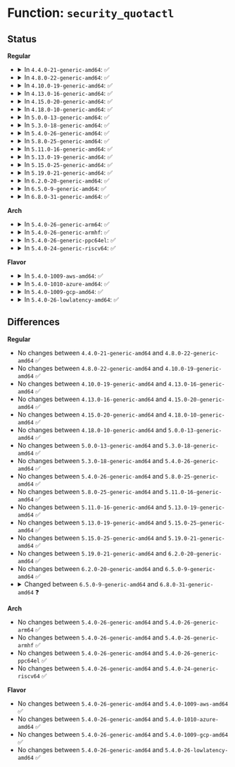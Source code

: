 # Function: <code>security_quotactl</code>

## Status
<b>Regular</b>
<ul>
<li>
<details>
<summary>In <code>4.4.0-21-generic-amd64</code>: ✅</summary>

```c
int security_quotactl(int cmds, int type, int id, struct super_block * sb)
```

```json
{
  "name": "security_quotactl",
  "collision_type": "Unique Global",
  "inline_type": "No",
  "funcs": [
    {
      "addr": 18446744071582240320,
      "name": "security_quotactl",
      "external": true,
      "loc": "security/security.c:196",
      "file": "security/security.c",
      "inline": "seen, unknown",
      "caller_inline": [],
      "caller_func": [
        "fs/quota/quota.c:SyS_quotactl",
        "fs/quota/quota.c:SyS_quotactl"
      ]
    }
  ],
  "symbols": [
    {
      "addr": 18446744071582240320,
      "name": "security_quotactl",
      "section": ".text",
      "bind": "STB_GLOBAL",
      "size": 103
    }
  ]
}
```
</details>
</li>
<li>
<details>
<summary>In <code>4.8.0-22-generic-amd64</code>: ✅</summary>

```c
int security_quotactl(int cmds, int type, int id, struct super_block * sb)
```

```json
{
  "name": "security_quotactl",
  "collision_type": "Unique Global",
  "inline_type": "No",
  "funcs": [
    {
      "addr": 18446744071582458992,
      "name": "security_quotactl",
      "external": true,
      "loc": "security/security.c:197",
      "file": "security/security.c",
      "inline": "seen, unknown",
      "caller_inline": [],
      "caller_func": [
        "fs/quota/quota.c:SyS_quotactl",
        "fs/quota/quota.c:SyS_quotactl"
      ]
    }
  ],
  "symbols": [
    {
      "addr": 18446744071582458992,
      "name": "security_quotactl",
      "section": ".text",
      "bind": "STB_GLOBAL",
      "size": 103
    }
  ]
}
```
</details>
</li>
<li>
<details>
<summary>In <code>4.10.0-19-generic-amd64</code>: ✅</summary>

```c
int security_quotactl(int cmds, int type, int id, struct super_block * sb)
```

```json
{
  "name": "security_quotactl",
  "collision_type": "Unique Global",
  "inline_type": "No",
  "funcs": [
    {
      "addr": 18446744071582551456,
      "name": "security_quotactl",
      "external": true,
      "loc": "security/security.c:197",
      "file": "security/security.c",
      "inline": "seen, unknown",
      "caller_inline": [],
      "caller_func": [
        "fs/quota/quota.c:SyS_quotactl",
        "fs/quota/quota.c:SyS_quotactl"
      ]
    }
  ],
  "symbols": [
    {
      "addr": 18446744071582551456,
      "name": "security_quotactl",
      "section": ".text",
      "bind": "STB_GLOBAL",
      "size": 103
    }
  ]
}
```
</details>
</li>
<li>
<details>
<summary>In <code>4.13.0-16-generic-amd64</code>: ✅</summary>

```c
int security_quotactl(int cmds, int type, int id, struct super_block * sb)
```

```json
{
  "name": "security_quotactl",
  "collision_type": "Unique Global",
  "inline_type": "No",
  "funcs": [
    {
      "addr": 18446744071582638352,
      "name": "security_quotactl",
      "external": true,
      "loc": "security/security.c:768",
      "file": "security/security.c",
      "inline": "seen, unknown",
      "caller_inline": [],
      "caller_func": [
        "fs/quota/quota.c:SyS_quotactl",
        "fs/quota/quota.c:SyS_quotactl"
      ]
    }
  ],
  "symbols": [
    {
      "addr": 18446744071582638352,
      "name": "security_quotactl",
      "section": ".text",
      "bind": "STB_GLOBAL",
      "size": 103
    }
  ]
}
```
</details>
</li>
<li>
<details>
<summary>In <code>4.15.0-20-generic-amd64</code>: ✅</summary>

```c
int security_quotactl(int cmds, int type, int id, struct super_block * sb)
```

```json
{
  "name": "security_quotactl",
  "collision_type": "Unique Global",
  "inline_type": "No",
  "funcs": [
    {
      "addr": 18446744071582792384,
      "name": "security_quotactl",
      "external": true,
      "loc": "security/security.c:718",
      "file": "security/security.c",
      "inline": "seen, unknown",
      "caller_inline": [],
      "caller_func": [
        "fs/quota/quota.c:SyS_quotactl",
        "fs/quota/quota.c:SyS_quotactl"
      ]
    }
  ],
  "symbols": [
    {
      "addr": 18446744071582792384,
      "name": "security_quotactl",
      "section": ".text",
      "bind": "STB_GLOBAL",
      "size": 109
    }
  ]
}
```
</details>
</li>
<li>
<details>
<summary>In <code>4.18.0-10-generic-amd64</code>: ✅</summary>

```c
int security_quotactl(int cmds, int type, int id, struct super_block * sb)
```

```json
{
  "name": "security_quotactl",
  "collision_type": "Unique Global",
  "inline_type": "No",
  "funcs": [
    {
      "addr": 18446744071582990688,
      "name": "security_quotactl",
      "external": true,
      "loc": "security/security.c:295",
      "file": "security/security.c",
      "inline": "seen, unknown",
      "caller_inline": [],
      "caller_func": [
        "fs/quota/quota.c:kernel_quotactl",
        "fs/quota/quota.c:kernel_quotactl"
      ]
    }
  ],
  "symbols": [
    {
      "addr": 18446744071582990688,
      "name": "security_quotactl",
      "section": ".text",
      "bind": "STB_GLOBAL",
      "size": 88
    }
  ]
}
```
</details>
</li>
<li>
<details>
<summary>In <code>5.0.0-13-generic-amd64</code>: ✅</summary>

```c
int security_quotactl(int cmds, int type, int id, struct super_block * sb)
```

```json
{
  "name": "security_quotactl",
  "collision_type": "Unique Global",
  "inline_type": "No",
  "funcs": [
    {
      "addr": 18446744071583102272,
      "name": "security_quotactl",
      "external": true,
      "loc": "security/security.c:777",
      "file": "security/security.c",
      "inline": "seen, unknown",
      "caller_inline": [],
      "caller_func": [
        "fs/quota/quota.c:kernel_quotactl",
        "fs/quota/quota.c:kernel_quotactl"
      ]
    }
  ],
  "symbols": [
    {
      "addr": 18446744071583102272,
      "name": "security_quotactl",
      "section": ".text",
      "bind": "STB_GLOBAL",
      "size": 88
    }
  ]
}
```
</details>
</li>
<li>
<details>
<summary>In <code>5.3.0-18-generic-amd64</code>: ✅</summary>

```c
int security_quotactl(int cmds, int type, int id, struct super_block * sb)
```

```json
{
  "name": "security_quotactl",
  "collision_type": "Unique Global",
  "inline_type": "No",
  "funcs": [
    {
      "addr": 18446744071583287760,
      "name": "security_quotactl",
      "external": true,
      "loc": "security/security.c:776",
      "file": "security/security.c",
      "inline": "seen, unknown",
      "caller_inline": [],
      "caller_func": [
        "fs/quota/quota.c:kernel_quotactl",
        "fs/quota/quota.c:do_quotactl",
        "fs/quota/quota.c:do_quotactl",
        "fs/quota/quota.c:do_quotactl",
        "fs/quota/quota.c:do_quotactl",
        "fs/quota/quota.c:do_quotactl"
      ]
    }
  ],
  "symbols": [
    {
      "addr": 18446744071583287760,
      "name": "security_quotactl",
      "section": ".text",
      "bind": "STB_GLOBAL",
      "size": 101
    }
  ]
}
```
</details>
</li>
<li>
<details>
<summary>In <code>5.4.0-26-generic-amd64</code>: ✅</summary>

```c
int security_quotactl(int cmds, int type, int id, struct super_block * sb)
```

```json
{
  "name": "security_quotactl",
  "collision_type": "Unique Global",
  "inline_type": "No",
  "funcs": [
    {
      "addr": 18446744071583393024,
      "name": "security_quotactl",
      "external": true,
      "loc": "security/security.c:810",
      "file": "security/security.c",
      "inline": "seen, unknown",
      "caller_inline": [],
      "caller_func": [
        "fs/quota/quota.c:kernel_quotactl",
        "fs/quota/quota.c:do_quotactl",
        "fs/quota/quota.c:do_quotactl",
        "fs/quota/quota.c:do_quotactl",
        "fs/quota/quota.c:do_quotactl",
        "fs/quota/quota.c:do_quotactl"
      ]
    }
  ],
  "symbols": [
    {
      "addr": 18446744071583393024,
      "name": "security_quotactl",
      "section": ".text",
      "bind": "STB_GLOBAL",
      "size": 88
    }
  ]
}
```
</details>
</li>
<li>
<details>
<summary>In <code>5.8.0-25-generic-amd64</code>: ✅</summary>

```c
int security_quotactl(int cmds, int type, int id, struct super_block * sb)
```

```json
{
  "name": "security_quotactl",
  "collision_type": "Unique Global",
  "inline_type": "No",
  "funcs": [
    {
      "addr": 18446744071583732416,
      "name": "security_quotactl",
      "external": true,
      "loc": "security/security.c:953",
      "file": "security/security.c",
      "inline": "seen, unknown",
      "caller_inline": [],
      "caller_func": [
        "fs/quota/quota.c:kernel_quotactl",
        "fs/quota/quota.c:do_quotactl",
        "fs/quota/quota.c:do_quotactl",
        "fs/quota/quota.c:do_quotactl",
        "fs/quota/quota.c:do_quotactl",
        "fs/quota/quota.c:do_quotactl"
      ]
    }
  ],
  "symbols": [
    {
      "addr": 18446744071583732416,
      "name": "security_quotactl",
      "section": ".text",
      "bind": "STB_GLOBAL",
      "size": 88
    }
  ]
}
```
</details>
</li>
<li>
<details>
<summary>In <code>5.11.0-16-generic-amd64</code>: ✅</summary>

```c
int security_quotactl(int cmds, int type, int id, struct super_block * sb)
```

```json
{
  "name": "security_quotactl",
  "collision_type": "Unique Global",
  "inline_type": "No",
  "funcs": [
    {
      "addr": 18446744071583852736,
      "name": "security_quotactl",
      "external": true,
      "loc": "security/security.c:955",
      "file": "security/security.c",
      "inline": "seen, unknown",
      "caller_inline": [],
      "caller_func": [
        "fs/quota/quota.c:__ia32_sys_quotactl",
        "fs/quota/quota.c:__x64_sys_quotactl",
        "fs/quota/quota.c:do_quotactl",
        "fs/quota/quota.c:do_quotactl",
        "fs/quota/quota.c:do_quotactl",
        "fs/quota/quota.c:do_quotactl",
        "fs/quota/quota.c:do_quotactl"
      ]
    }
  ],
  "symbols": [
    {
      "addr": 18446744071583852736,
      "name": "security_quotactl",
      "section": ".text",
      "bind": "STB_GLOBAL",
      "size": 88
    }
  ]
}
```
</details>
</li>
<li>
<details>
<summary>In <code>5.13.0-19-generic-amd64</code>: ✅</summary>

```c
int security_quotactl(int cmds, int type, int id, struct super_block * sb)
```

```json
{
  "name": "security_quotactl",
  "collision_type": "Unique Global",
  "inline_type": "No",
  "funcs": [
    {
      "addr": 18446744071583877552,
      "name": "security_quotactl",
      "external": true,
      "loc": "security/security.c:979",
      "file": "security/security.c",
      "inline": "seen, unknown",
      "caller_inline": [],
      "caller_func": [
        "fs/quota/quota.c:__ia32_sys_quotactl",
        "fs/quota/quota.c:__x64_sys_quotactl",
        "fs/quota/quota.c:do_quotactl",
        "fs/quota/quota.c:do_quotactl",
        "fs/quota/quota.c:do_quotactl",
        "fs/quota/quota.c:do_quotactl",
        "fs/quota/quota.c:do_quotactl"
      ]
    }
  ],
  "symbols": [
    {
      "addr": 18446744071583877552,
      "name": "security_quotactl",
      "section": ".text",
      "bind": "STB_GLOBAL",
      "size": 88
    }
  ]
}
```
</details>
</li>
<li>
<details>
<summary>In <code>5.15.0-25-generic-amd64</code>: ✅</summary>

```c
int security_quotactl(int cmds, int type, int id, struct super_block * sb)
```

```json
{
  "name": "security_quotactl",
  "collision_type": "Unique Global",
  "inline_type": "No",
  "funcs": [
    {
      "addr": 18446744071584242480,
      "name": "security_quotactl",
      "external": true,
      "loc": "security/security.c:979",
      "file": "security/security.c",
      "inline": "seen, unknown",
      "caller_inline": [],
      "caller_func": [
        "fs/quota/quota.c:__ia32_sys_quotactl",
        "fs/quota/quota.c:__x64_sys_quotactl",
        "fs/quota/quota.c:do_quotactl",
        "fs/quota/quota.c:do_quotactl",
        "fs/quota/quota.c:do_quotactl",
        "fs/quota/quota.c:do_quotactl",
        "fs/quota/quota.c:do_quotactl"
      ]
    }
  ],
  "symbols": [
    {
      "addr": 18446744071584242480,
      "name": "security_quotactl",
      "section": ".text",
      "bind": "STB_GLOBAL",
      "size": 88
    }
  ]
}
```
</details>
</li>
<li>
<details>
<summary>In <code>5.19.0-21-generic-amd64</code>: ✅</summary>

```c
int security_quotactl(int cmds, int type, int id, struct super_block * sb)
```

```json
{
  "name": "security_quotactl",
  "collision_type": "Unique Global",
  "inline_type": "No",
  "funcs": [
    {
      "addr": 18446744071584849344,
      "name": "security_quotactl",
      "external": true,
      "loc": "security/security.c:978",
      "file": "security/security.c",
      "inline": "seen, unknown",
      "caller_inline": [],
      "caller_func": [
        "fs/quota/quota.c:__ia32_sys_quotactl",
        "fs/quota/quota.c:__x64_sys_quotactl",
        "fs/quota/quota.c:do_quotactl",
        "fs/quota/quota.c:do_quotactl",
        "fs/quota/quota.c:do_quotactl",
        "fs/quota/quota.c:do_quotactl",
        "fs/quota/quota.c:do_quotactl"
      ]
    }
  ],
  "symbols": [
    {
      "addr": 18446744071584849344,
      "name": "security_quotactl",
      "section": ".text",
      "bind": "STB_GLOBAL",
      "size": 125
    }
  ]
}
```
</details>
</li>
<li>
<details>
<summary>In <code>6.2.0-20-generic-amd64</code>: ✅</summary>

```c
int security_quotactl(int cmds, int type, int id, struct super_block * sb)
```

```json
{
  "name": "security_quotactl",
  "collision_type": "Unique Global",
  "inline_type": "No",
  "funcs": [
    {
      "addr": 18446744071585551888,
      "name": "security_quotactl",
      "external": true,
      "loc": "security/security.c:976",
      "file": "security/security.c",
      "inline": "seen, unknown",
      "caller_inline": [],
      "caller_func": [
        "fs/quota/quota.c:__ia32_sys_quotactl",
        "fs/quota/quota.c:__x64_sys_quotactl",
        "fs/quota/quota.c:do_quotactl",
        "fs/quota/quota.c:do_quotactl",
        "fs/quota/quota.c:do_quotactl",
        "fs/quota/quota.c:do_quotactl",
        "fs/quota/quota.c:do_quotactl"
      ]
    }
  ],
  "symbols": [
    {
      "addr": 18446744071585551888,
      "name": "security_quotactl",
      "section": ".text",
      "bind": "STB_GLOBAL",
      "size": 125
    }
  ]
}
```
</details>
</li>
<li>
<details>
<summary>In <code>6.5.0-9-generic-amd64</code>: ✅</summary>

```c
int security_quotactl(int cmds, int type, int id, struct super_block * sb)
```

```json
{
  "name": "security_quotactl",
  "collision_type": "Unique Global",
  "inline_type": "No",
  "funcs": [
    {
      "addr": 18446744071585782672,
      "name": "security_quotactl",
      "external": true,
      "loc": "security/security.c:1095",
      "file": "security/security.c",
      "inline": "seen, unknown",
      "caller_inline": [],
      "caller_func": [
        "fs/quota/quota.c:__ia32_sys_quotactl",
        "fs/quota/quota.c:__x64_sys_quotactl",
        "fs/quota/quota.c:do_quotactl",
        "fs/quota/quota.c:do_quotactl",
        "fs/quota/quota.c:do_quotactl",
        "fs/quota/quota.c:do_quotactl",
        "fs/quota/quota.c:do_quotactl"
      ]
    }
  ],
  "symbols": [
    {
      "addr": 18446744071585782672,
      "name": "security_quotactl",
      "section": ".text",
      "bind": "STB_GLOBAL",
      "size": 125
    }
  ]
}
```
</details>
</li>
<li>
<details>
<summary>In <code>6.8.0-31-generic-amd64</code>: ✅</summary>

```c
int security_quotactl(int cmds, int type, int id, const struct super_block * sb)
```

```json
{
  "name": "security_quotactl",
  "collision_type": "Unique Global",
  "inline_type": "No",
  "funcs": [
    {
      "addr": 18446744071586030784,
      "name": "security_quotactl",
      "external": true,
      "loc": "security/security.c:1138",
      "file": "security/security.c",
      "inline": "seen, unknown",
      "caller_inline": [],
      "caller_func": [
        "fs/quota/quota.c:__ia32_sys_quotactl",
        "fs/quota/quota.c:__x64_sys_quotactl",
        "fs/quota/quota.c:do_quotactl",
        "fs/quota/quota.c:do_quotactl",
        "fs/quota/quota.c:do_quotactl",
        "fs/quota/quota.c:do_quotactl",
        "fs/quota/quota.c:do_quotactl"
      ]
    }
  ],
  "symbols": [
    {
      "addr": 18446744071586030784,
      "name": "security_quotactl",
      "section": ".text",
      "bind": "STB_GLOBAL",
      "size": 125
    }
  ]
}
```
</details>
</li>
</ul>
<b>Arch</b>
<ul>
<li>
<details>
<summary>In <code>5.4.0-26-generic-arm64</code>: ✅</summary>

```c
int security_quotactl(int cmds, int type, int id, struct super_block * sb)
```

```json
{
  "name": "security_quotactl",
  "collision_type": "Unique Global",
  "inline_type": "No",
  "funcs": [
    {
      "addr": 18446603336495144296,
      "name": "security_quotactl",
      "external": true,
      "loc": "security/security.c:810",
      "file": "security/security.c",
      "inline": "seen, unknown",
      "caller_inline": [],
      "caller_func": [
        "fs/quota/quota.c:kernel_quotactl",
        "fs/quota/quota.c:do_quotactl",
        "fs/quota/quota.c:do_quotactl",
        "fs/quota/quota.c:do_quotactl",
        "fs/quota/quota.c:do_quotactl",
        "fs/quota/quota.c:do_quotactl"
      ]
    }
  ],
  "symbols": [
    {
      "addr": 18446603336495144296,
      "name": "security_quotactl",
      "section": ".text",
      "bind": "STB_GLOBAL",
      "size": 116
    }
  ]
}
```
</details>
</li>
<li>
<details>
<summary>In <code>5.4.0-26-generic-armhf</code>: ✅</summary>

```c
int security_quotactl(int cmds, int type, int id, struct super_block * sb)
```

```json
{
  "name": "security_quotactl",
  "collision_type": "Unique Global",
  "inline_type": "No",
  "funcs": [
    {
      "addr": 3228532024,
      "name": "security_quotactl",
      "external": true,
      "loc": "security/security.c:810",
      "file": "security/security.c",
      "inline": "seen, unknown",
      "caller_inline": [],
      "caller_func": [
        "fs/quota/quota.c:kernel_quotactl",
        "fs/quota/quota.c:do_quotactl",
        "fs/quota/quota.c:do_quotactl",
        "fs/quota/quota.c:do_quotactl"
      ]
    }
  ],
  "symbols": [
    {
      "addr": 3228532024,
      "name": "security_quotactl",
      "section": ".text",
      "bind": "STB_GLOBAL",
      "size": 108
    }
  ]
}
```
</details>
</li>
<li>
<details>
<summary>In <code>5.4.0-26-generic-ppc64el</code>: ✅</summary>

```c
int security_quotactl(int cmds, int type, int id, struct super_block * sb)
```

```json
{
  "name": "security_quotactl",
  "collision_type": "Unique Global",
  "inline_type": "No",
  "funcs": [
    {
      "addr": 13835058055289063824,
      "name": "security_quotactl",
      "external": true,
      "loc": "security/security.c:810",
      "file": "security/security.c",
      "inline": "seen, unknown",
      "caller_inline": [],
      "caller_func": [
        "fs/quota/quota.c:kernel_quotactl",
        "fs/quota/quota.c:do_quotactl",
        "fs/quota/quota.c:do_quotactl",
        "fs/quota/quota.c:do_quotactl"
      ]
    }
  ],
  "symbols": [
    {
      "addr": 13835058055289063824,
      "name": "security_quotactl",
      "section": ".text",
      "bind": "STB_GLOBAL",
      "size": 228
    }
  ]
}
```
</details>
</li>
<li>
<details>
<summary>In <code>5.4.0-24-generic-riscv64</code>: ✅</summary>

```c
int security_quotactl(int cmds, int type, int id, struct super_block * sb)
```

```json
{
  "name": "security_quotactl",
  "collision_type": "Unique Global",
  "inline_type": "No",
  "funcs": [
    {
      "addr": 18446743936274393256,
      "name": "security_quotactl",
      "external": true,
      "loc": "security/security.c:810",
      "file": "security/security.c",
      "inline": "seen, unknown",
      "caller_inline": [],
      "caller_func": [
        "fs/quota/quota.c:kernel_quotactl",
        "fs/quota/quota.c:do_quotactl",
        "fs/quota/quota.c:do_quotactl",
        "fs/quota/quota.c:do_quotactl"
      ]
    }
  ],
  "symbols": [
    {
      "addr": 18446743936274393256,
      "name": "security_quotactl",
      "section": ".text",
      "bind": "STB_GLOBAL",
      "size": 84
    }
  ]
}
```
</details>
</li>
</ul>
<b>Flavor</b>
<ul>
<li>
<details>
<summary>In <code>5.4.0-1009-aws-amd64</code>: ✅</summary>

```c
int security_quotactl(int cmds, int type, int id, struct super_block * sb)
```

```json
{
  "name": "security_quotactl",
  "collision_type": "Unique Global",
  "inline_type": "No",
  "funcs": [
    {
      "addr": 18446744071583361760,
      "name": "security_quotactl",
      "external": true,
      "loc": "security/security.c:810",
      "file": "security/security.c",
      "inline": "seen, unknown",
      "caller_inline": [],
      "caller_func": [
        "fs/quota/quota.c:kernel_quotactl",
        "fs/quota/quota.c:do_quotactl",
        "fs/quota/quota.c:do_quotactl",
        "fs/quota/quota.c:do_quotactl",
        "fs/quota/quota.c:do_quotactl",
        "fs/quota/quota.c:do_quotactl"
      ]
    }
  ],
  "symbols": [
    {
      "addr": 18446744071583361760,
      "name": "security_quotactl",
      "section": ".text",
      "bind": "STB_GLOBAL",
      "size": 88
    }
  ]
}
```
</details>
</li>
<li>
<details>
<summary>In <code>5.4.0-1010-azure-amd64</code>: ✅</summary>

```c
int security_quotactl(int cmds, int type, int id, struct super_block * sb)
```

```json
{
  "name": "security_quotactl",
  "collision_type": "Unique Global",
  "inline_type": "No",
  "funcs": [
    {
      "addr": 18446744071583298864,
      "name": "security_quotactl",
      "external": true,
      "loc": "security/security.c:810",
      "file": "security/security.c",
      "inline": "seen, unknown",
      "caller_inline": [],
      "caller_func": [
        "fs/quota/quota.c:kernel_quotactl",
        "fs/quota/quota.c:do_quotactl",
        "fs/quota/quota.c:do_quotactl",
        "fs/quota/quota.c:do_quotactl",
        "fs/quota/quota.c:do_quotactl",
        "fs/quota/quota.c:do_quotactl"
      ]
    }
  ],
  "symbols": [
    {
      "addr": 18446744071583298864,
      "name": "security_quotactl",
      "section": ".text",
      "bind": "STB_GLOBAL",
      "size": 88
    }
  ]
}
```
</details>
</li>
<li>
<details>
<summary>In <code>5.4.0-1009-gcp-amd64</code>: ✅</summary>

```c
int security_quotactl(int cmds, int type, int id, struct super_block * sb)
```

```json
{
  "name": "security_quotactl",
  "collision_type": "Unique Global",
  "inline_type": "No",
  "funcs": [
    {
      "addr": 18446744071583345536,
      "name": "security_quotactl",
      "external": true,
      "loc": "security/security.c:810",
      "file": "security/security.c",
      "inline": "seen, unknown",
      "caller_inline": [],
      "caller_func": [
        "fs/quota/quota.c:kernel_quotactl",
        "fs/quota/quota.c:do_quotactl",
        "fs/quota/quota.c:do_quotactl",
        "fs/quota/quota.c:do_quotactl",
        "fs/quota/quota.c:do_quotactl",
        "fs/quota/quota.c:do_quotactl"
      ]
    }
  ],
  "symbols": [
    {
      "addr": 18446744071583345536,
      "name": "security_quotactl",
      "section": ".text",
      "bind": "STB_GLOBAL",
      "size": 88
    }
  ]
}
```
</details>
</li>
<li>
<details>
<summary>In <code>5.4.0-26-lowlatency-amd64</code>: ✅</summary>

```c
int security_quotactl(int cmds, int type, int id, struct super_block * sb)
```

```json
{
  "name": "security_quotactl",
  "collision_type": "Unique Global",
  "inline_type": "No",
  "funcs": [
    {
      "addr": 18446744071583440720,
      "name": "security_quotactl",
      "external": true,
      "loc": "security/security.c:810",
      "file": "security/security.c",
      "inline": "seen, unknown",
      "caller_inline": [],
      "caller_func": [
        "fs/quota/quota.c:kernel_quotactl",
        "fs/quota/quota.c:do_quotactl",
        "fs/quota/quota.c:do_quotactl",
        "fs/quota/quota.c:do_quotactl",
        "fs/quota/quota.c:do_quotactl",
        "fs/quota/quota.c:do_quotactl"
      ]
    }
  ],
  "symbols": [
    {
      "addr": 18446744071583440720,
      "name": "security_quotactl",
      "section": ".text",
      "bind": "STB_GLOBAL",
      "size": 88
    }
  ]
}
```
</details>
</li>
</ul>

## Differences
<b>Regular</b>
<ul>
<li>
No changes between <code>4.4.0-21-generic-amd64</code> and <code>4.8.0-22-generic-amd64</code> ✅
</li>
<li>
No changes between <code>4.8.0-22-generic-amd64</code> and <code>4.10.0-19-generic-amd64</code> ✅
</li>
<li>
No changes between <code>4.10.0-19-generic-amd64</code> and <code>4.13.0-16-generic-amd64</code> ✅
</li>
<li>
No changes between <code>4.13.0-16-generic-amd64</code> and <code>4.15.0-20-generic-amd64</code> ✅
</li>
<li>
No changes between <code>4.15.0-20-generic-amd64</code> and <code>4.18.0-10-generic-amd64</code> ✅
</li>
<li>
No changes between <code>4.18.0-10-generic-amd64</code> and <code>5.0.0-13-generic-amd64</code> ✅
</li>
<li>
No changes between <code>5.0.0-13-generic-amd64</code> and <code>5.3.0-18-generic-amd64</code> ✅
</li>
<li>
No changes between <code>5.3.0-18-generic-amd64</code> and <code>5.4.0-26-generic-amd64</code> ✅
</li>
<li>
No changes between <code>5.4.0-26-generic-amd64</code> and <code>5.8.0-25-generic-amd64</code> ✅
</li>
<li>
No changes between <code>5.8.0-25-generic-amd64</code> and <code>5.11.0-16-generic-amd64</code> ✅
</li>
<li>
No changes between <code>5.11.0-16-generic-amd64</code> and <code>5.13.0-19-generic-amd64</code> ✅
</li>
<li>
No changes between <code>5.13.0-19-generic-amd64</code> and <code>5.15.0-25-generic-amd64</code> ✅
</li>
<li>
No changes between <code>5.15.0-25-generic-amd64</code> and <code>5.19.0-21-generic-amd64</code> ✅
</li>
<li>
No changes between <code>5.19.0-21-generic-amd64</code> and <code>6.2.0-20-generic-amd64</code> ✅
</li>
<li>
No changes between <code>6.2.0-20-generic-amd64</code> and <code>6.5.0-9-generic-amd64</code> ✅
</li>
<li>
<details>
<summary>Changed between <code>6.5.0-9-generic-amd64</code> and <code>6.8.0-31-generic-amd64</code> ❓</summary>
<ul>
<li>
<b>Param type changed. </b>
<code>struct super_block * sb</code> ➡️ <code>const struct super_block * sb</code>
</li>
</ul>
</details>
</li>
</ul>
<b>Arch</b>
<ul>
<li>
No changes between <code>5.4.0-26-generic-amd64</code> and <code>5.4.0-26-generic-arm64</code> ✅
</li>
<li>
No changes between <code>5.4.0-26-generic-amd64</code> and <code>5.4.0-26-generic-armhf</code> ✅
</li>
<li>
No changes between <code>5.4.0-26-generic-amd64</code> and <code>5.4.0-26-generic-ppc64el</code> ✅
</li>
<li>
No changes between <code>5.4.0-26-generic-amd64</code> and <code>5.4.0-24-generic-riscv64</code> ✅
</li>
</ul>
<b>Flavor</b>
<ul>
<li>
No changes between <code>5.4.0-26-generic-amd64</code> and <code>5.4.0-1009-aws-amd64</code> ✅
</li>
<li>
No changes between <code>5.4.0-26-generic-amd64</code> and <code>5.4.0-1010-azure-amd64</code> ✅
</li>
<li>
No changes between <code>5.4.0-26-generic-amd64</code> and <code>5.4.0-1009-gcp-amd64</code> ✅
</li>
<li>
No changes between <code>5.4.0-26-generic-amd64</code> and <code>5.4.0-26-lowlatency-amd64</code> ✅
</li>
</ul>
